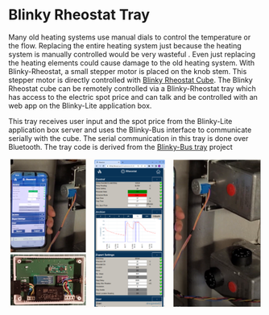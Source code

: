 # Blinky Rheostat Tray
Many old heating systems use manual dials to control the temperature or the flow. Replacing the entire heating system just because the heating system is manually controlled would be very wasteful . Even just replacing the heating elements could cause damage to the old heating system. With Blinky-Rheostat, a small stepper motor is placed on the knob stem. This stepper motor is directly controlled with [Blinky Rheostat Cube](https://github.com/blinky-lite-energy-exchange/blinky-rheostat-cube). The Blinky Rheostat cube can be remotely controlled via a Blinky-Rheostat tray which has access to the electric spot price and can talk and be controlled with an web app on the Blinky-Lite application box. 

This tray receives user input and the spot price from the Blinky-Lite application box server and uses the Blinky-Bus interface to communicate serially with the cube. The serial communication in this tray is done over Bluetooth. The tray code is derived from the [Blinky-Bus tray](https://github.com/Blinky-Lite-Exchange/blinky-bus-tray) project

<img src="doc/blinkyRheostat.png"/><br>
